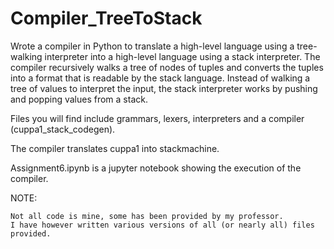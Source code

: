# Compiler_TreeToStack
Wrote a compiler in Python to translate a high-level language using a tree-walking interpreter into a high-level language using a stack interpreter. The compiler recursively walks a tree of nodes of tuples and converts the tuples into a format that is readable by the stack language. Instead of walking a tree of values to interpret the input, the stack interpreter works by pushing and popping values from a stack.


Files you will find include grammars, lexers, interpreters and a compiler (cuppa1_stack_codegen).

The compiler translates cuppa1 into stackmachine. 

Assignment6.ipynb is a jupyter notebook showing the execution of the compiler.

  NOTE: 
  
    Not all code is mine, some has been provided by my professor.
    I have however written various versions of all (or nearly all) files provided.
